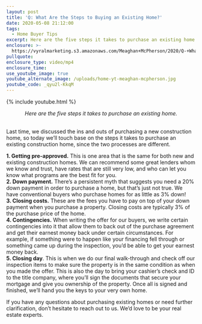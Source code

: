 ```yaml
---
layout: post
title: 'Q: What Are the Steps to Buying an Existing Home?'
date: 2020-05-08 21:12:00
tags:
  - Home Buyer Tips
excerpt: Here are the five steps it takes to purchase an existing home.
enclosure: >-
  https://vyralmarketing.s3.amazonaws.com/Meaghan+McPherson/2020/Q-+What+Are+the+Steps+to+Buying+an+Existing+Home_.mp4
pullquote:
enclosure_type: video/mp4
enclosure_time:
use_youtube_image: true
youtube_alternate_image: /uploads/home-yt-meaghan-mcpherson.jpg
youtube_code: _qyu2l-KkqM
---
```


{% include youtube.html %}

<center><em>Here are the five steps it takes to purchase an existing home.</em></center>

<br>Last time, we discussed the ins and outs of purchasing a new construction home, so today we’ll touch base on the steps it takes to purchase an existing construction home, since the two processes are different.

**1\. Getting pre-approved.** This is one area that is the same for both new and existing construction homes. We can recommend some great lenders whom we know and trust, have rates that are still very low, and who can let you know what programs are the best fit for you.<br>**2\. Down payment.** There’s a persistent myth that suggests you need a 20% down payment in order to purchase a home, but that’s just not true. We have conventional buyers who purchase homes for as little as 3% down\!<br>**3\. Closing costs.** These are the fees you have to pay on top of your down payment when you purchase a property. Closing costs are typically 3% of the purchase price of the home.<br>**4\. Contingencies.** When writing the offer for our buyers, we write certain contingencies into it that allow them to back out of the purchase agreement and get their earnest money back under certain circumstances. For example, if something were to happen like your financing fell through or something came up during the inspection, you’d be able to get your earnest money back.<br>**5\. Closing day**. This is when we do our final walk-through and check off our inspection items to make sure the property is in the same condition as when you made the offer. This is also the day to bring your cashier’s check and ID to the title company, where you’ll sign the documents that secure your mortgage and give you ownership of the property. Once all is signed and finished, we’ll hand you the keys to your very own home.

If you have any questions about purchasing existing homes or need further clarification, don’t hesitate to reach out to us. We’d love to be your real estate experts.